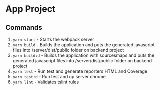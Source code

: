 # App Project 

## Commands
1. `yarn start` - Starts the webpack server
2. `yarn build` - Builds the application and puts the generated javascript files into /server/dist/public folder on backend project
3. `yarn build:d` - Builds the application with sourcesmaps and puts the generated javascript files into /server/dist/public folder on backend project
4. `yarn test` - Run test and generate reporters HTML and Coverage
5. `yarn test:d` - Run test and up server chrome  
6. `yarn lint` - Validates tslint rules

